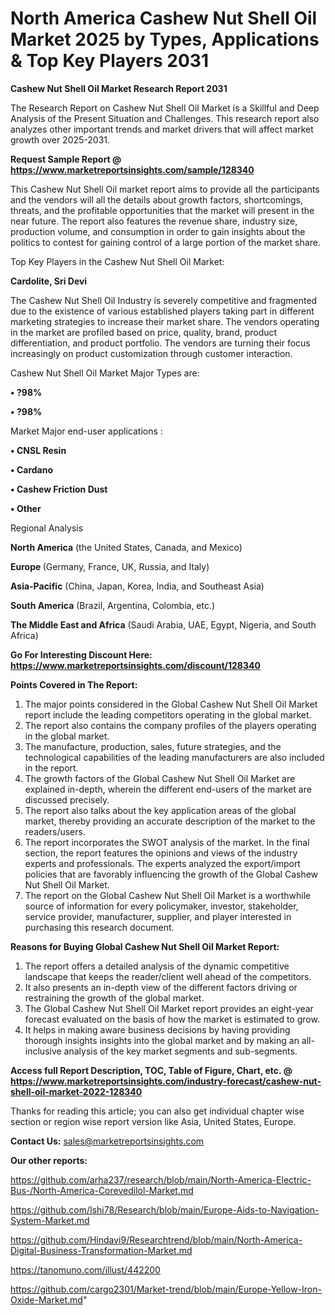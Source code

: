 # North America Cashew Nut Shell Oil Market 2025 by Types, Applications & Top Key Players 2031

<strong>Cashew Nut Shell Oil Market Research Report 2031</strong>

The Research Report on Cashew Nut Shell Oil Market is a Skillful and Deep Analysis of the Present Situation and Challenges. This research report also analyzes other important trends and market drivers that will affect market growth over 2025-2031.

<strong>Request Sample Report @ <a href=https://www.marketreportsinsights.com/sample/128340>https://www.marketreportsinsights.com/sample/128340</a></strong>

This Cashew Nut Shell Oil market report aims to provide all the participants and the vendors will all the details about growth factors, shortcomings, threats, and the profitable opportunities that the market will present in the near future. The report also features the revenue share, industry size, production volume, and consumption in order to gain insights about the politics to contest for gaining control of a large portion of the market share.

Top Key Players in the Cashew Nut Shell Oil Market:

<strong>Cardolite, Sri Devi</strong>

The Cashew Nut Shell Oil Industry is severely competitive and fragmented due to the existence of various established players taking part in different marketing strategies to increase their market share. The vendors operating in the market are profiled based on price, quality, brand, product differentiation, and product portfolio. The vendors are turning their focus increasingly on product customization through customer interaction.

Cashew Nut Shell Oil Market Major Types are:

<strong>• ?98%

• ?98%</strong>

Market Major end-user applications :

<strong>• CNSL Resin

• Cardano

• Cashew Friction Dust

• Other</strong>

Regional Analysis

</u><strong><b>North America</b></strong> (the United States, Canada, and Mexico)

<strong><b>Europe </b></strong>(Germany, France, UK, Russia, and Italy)

<strong><b>Asia-Pacific</b></strong> (China, Japan, Korea, India, and Southeast Asia)

<strong><b>South America</b></strong> (Brazil, Argentina, Colombia, etc.)

<strong><b>The Middle East and Africa</b></strong> (Saudi Arabia, UAE, Egypt, Nigeria, and South Africa)

<strong>Go For Interesting Discount Here: <a href=https://www.marketreportsinsights.com/discount/128340>https://www.marketreportsinsights.com/discount/128340</a></strong>

<strong>Points Covered in The Report:</strong>
<ol>
  <li>The major points considered in the Global Cashew Nut Shell Oil Market report include the leading competitors operating in the global market.</li>
  <li>The report also contains the company profiles of the players operating in the global market.</li>
  <li>The manufacture, production, sales, future strategies, and the technological capabilities of the leading manufacturers are also included in the report.</li>
  <li>The growth factors of the Global Cashew Nut Shell Oil Market are explained in-depth, wherein the different end-users of the market are discussed precisely.</li>
  <li>The report also talks about the key application areas of the global market, thereby providing an accurate description of the market to the readers/users.</li>
  <li>The report incorporates the SWOT analysis of the market. In the final section, the report features the opinions and views of the industry experts and professionals. The experts analyzed the export/import policies that are favorably influencing the growth of the Global Cashew Nut Shell Oil Market.</li>
  <li>The report on the Global Cashew Nut Shell Oil Market is a worthwhile source of information for every policymaker, investor, stakeholder, service provider, manufacturer, supplier, and player interested in purchasing this research document.</li>
</ol>
<strong>Reasons for Buying Global Cashew Nut Shell Oil Market Report:</strong>

<ol>
  <li>The report offers a detailed analysis of the dynamic competitive landscape that keeps the reader/client well ahead of the competitors.</li>
  <li>It also presents an in-depth view of the different factors driving or restraining the growth of the global market.</li>
  <li>The Global Cashew Nut Shell Oil Market report provides an eight-year forecast evaluated on the basis of how the market is estimated to grow.</li>
  <li>It helps in making aware business decisions by having providing thorough insights insights into the global market and by making an all-inclusive analysis of the key market segments and sub-segments.</li>
</ol>
<strong>Access full Report Description, TOC, Table of Figure, Chart, etc. @ <a href=https://www.marketreportsinsights.com/industry-forecast/cashew-nut-shell-oil-market-2022-128340>https://www.marketreportsinsights.com/industry-forecast/cashew-nut-shell-oil-market-2022-128340</a></strong>


Thanks for reading this article; you can also get individual chapter wise section or region wise report version like Asia, United States, Europe.

<strong>Contact Us:</strong>
sales@marketreportsinsights.com

<strong>Our other reports:</strong>

<a href=https://github.com/arha237/research/blob/main/North-America-Electric-Bus-/North-America-Corevedilol-Market.md>https://github.com/arha237/research/blob/main/North-America-Electric-Bus-/North-America-Corevedilol-Market.md</a>

<a href=https://github.com/Ishi78/Research/blob/main/Europe-Aids-to-Navigation-System-Market.md>https://github.com/Ishi78/Research/blob/main/Europe-Aids-to-Navigation-System-Market.md</a>

<a href=https://github.com/Hindavi9/Researchtrend/blob/main/North-America-Digital-Business-Transformation-Market.md>https://github.com/Hindavi9/Researchtrend/blob/main/North-America-Digital-Business-Transformation-Market.md</a>

<a href=https://tanomuno.com/illust/442200>https://tanomuno.com/illust/442200</a>

<a href=https://github.com/cargo2301/Market-trend/blob/main/Europe-Yellow-Iron-Oxide-Market.md>https://github.com/cargo2301/Market-trend/blob/main/Europe-Yellow-Iron-Oxide-Market.md</a>"
